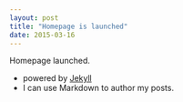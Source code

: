 ```yaml
---
layout: post    
title: "Homepage is launched"
date: 2015-03-16
---
```


Homepage launched.

- powered by [Jekyll](http://jekyllrb.com)
- I can use Markdown to author my posts.

